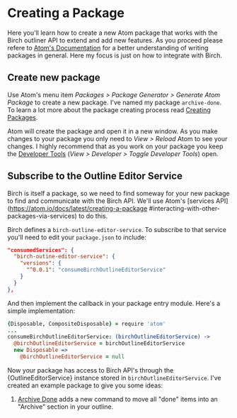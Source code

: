 # Creating a Package

Here you'll learn how to create a new Atom package that works with the Birch
outliner API to extend and add new features. As you proceed please refere to
[Atom's Documentation](https://atom.io/docs/latest/) for a better
understanding of writing packages in general. Here my focus is just on how to
integrate with Birch.

## Create new package

Use Atom's menu item _Packages > Package Generator > Generate Atom Package_ to
create a new package. I've named my package `archive-done`. To learn a lot
more about the package creating process read [Creating
Packages](https://atom.io/docs/latest/creating-a-package).

Atom will create the package and open it in a new window. As you make changes
to your package you only need to _View > Reload_ Atom to see your changes. I
highly recommend that as you work on your package you keep the [Developer
Tools](https://developer.chrome.com/devtools) (_View > Developer > Toggle
Developer Tools_) open.

## Subscribe to the Outline Editor Service

Birch is itself a package, so we need to find someway for your new package to
find and communicate with the Birch API. We'll use Atom's [services
API](https://atom.io/docs/latest/creating-a-package #interacting-with-other-
packages-via-services) to do this.

Birch defines a `birch-outline-editor-service`. To subscribe to that service
you'll need to edit your `package.json` to include:

```json
"consumedServices": {
  "birch-outine-editor-service": {
    "versions": {
      "^0.0.1": "consumeBirchOutlineEditorService"
    }
  }
},
```

And then implement the callback in your package entry module. Here's a simple
implementation:

```coffeescript
{Disposable, CompositeDisposable} = require 'atom'
...
consumeBirchOutlineEditorService: (birchOutlineEditorService) ->
  @birchOutlineEditorService = birchOutlineEditorService
  new Disposable =>
    @birchOutlineEditorService = null
```

Now your package has access to Birch API's through the {OutlineEditorService}
instance stored in `birchOutlineEditorService`. I've created an example
package to give you some ideas:

1. [Archive Done](https://github.com/FoldingText/archive-done) adds a new
   command to move all "done" items into an "Archive" section in your outline.